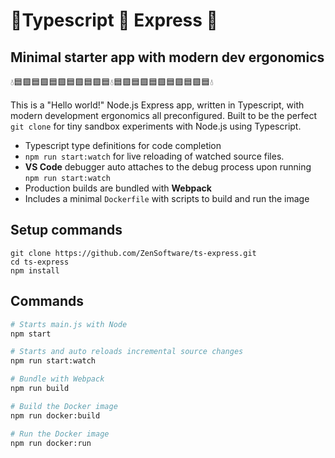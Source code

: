 # 💠Typescript 💎 Express 💠

## Minimal starter app with modern dev ergonomics

💧🟦🟪🟦🟪🟦🟪🟦🟪🟦🟪🟦💧🟦🟪🟦🟪🟦🟪🟦🟪🟦🟪🟦💧

This is a "Hello world!" Node.js Express app, written in Typescript, with modern development ergonomics all preconfigured. Built to be the perfect `git clone` for tiny sandbox experiments with Node.js using Typescript.

- Typescript type definitions for code completion
- `npm run start:watch` for live reloading of watched source files.
- **VS Code** debugger auto attaches to the debug process upon running `npm run start:watch`
- Production builds are bundled with **Webpack**
- Includes a minimal `Dockerfile` with scripts to build and run the image

## Setup commands

```
git clone https://github.com/ZenSoftware/ts-express.git
cd ts-express
npm install
```

## Commands

```bash
# Starts main.js with Node
npm start
```

```bash
# Starts and auto reloads incremental source changes
npm run start:watch
```

```bash
# Bundle with Webpack
npm run build
```

```bash
# Build the Docker image
npm run docker:build
```

```bash
# Run the Docker image
npm run docker:run
```
